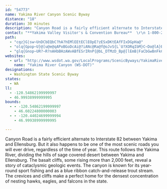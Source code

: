 ```yaml
---
id: "54773"
name: Yakima River Canyon Scenic Byway
distance: "18"
duration: 30 minutes
description: "Canyon Road is a fairly efficient alternate to Interstate 82 between Yakima and Ellensburg. But it also happens to be one of the most scenic roads you will ever drive, regardless of the time of year. "
contact: "**Yakima Valley Visitor's & Convention Bureau**  \r\n 1-800-221-0751  \r\n [Send E-mail](mailto:yvvcb@visityakima.com )  \r\n\r\n"
path:
  - "cqz}G|sw~UnDCbEQbC?hA?hEMlEEtEClEOpE?zESxDKtEAfFIxDGpHa@"
  - "olq{Gpop~U}@[u@e@qAPoBGoDcAi@?iANc@Ra@f@oJvS{L`U?XORqIbM}C~Do@lA}BjIKLsC`Km@~Ao@nAgArAw@p@gDxBwHlEqErBaCj@q@^mCLmo@BiUL?{LyeBo}@O_@_AmAgAyBwH}Ru@{AqFyHkNaQkIuK_BeEUgAWuBKeCiAuzAIaBU_BgGe\\OyBRmAd@kA{JiQcCkCgBeAkBg@iRgDceBkYuAg@s@u@u@mAcDaKy@_BuJcIm`@uZqCoCmF{GmFeJaFoJuAmB}B_CmGmEcAeAgCcEkB_Fs@qCiAoCmD_FuAaAcB}@aKaCwBDcARsAp@kBbBeHdI{@j@y@ZoARuKd@sBBcAScEwBeDeCiHgIgD}BgC}AuD_D{Au@}Ae@aFk@sER}Cv@yEhCcAb@u@f@}@~@oC`E}ClFi@|ASfAu@nE}A~KYzCk@lJi@vA_@`@s@V_Ac@iBaC}JiL_By@k@Km@DoAZqKrHeAX}@EeAYy@q@gEwG}GmJ_As@sCk@_KYeBDgALeA^cBfAuHrIqAxA}@l@q@JqAAcBeAeAwBgC{O_AoEoAyCs@oCo@qA_BmByA_@mMgA{@?y@ZyA~@oQzPkKfJgCfAgD^kB?cBQaIsCqJaFiO_G_Ca@}GF}APuBx@{FxD_B~AaEnGeTd`@qD~EsBtBoB~A}HdFkA^_ALeA?_BSaBm@{@k@s@s@_AsAi@wAe@{B_@gDEqB@uCN_BjGi[tAoJh@mFNsEEgC_@_Gs@sEy@{Du@gCgAmCyC_GiBmCyAsAyBaBmBk@mGm@qEUyB^uAn@gHzF{C~CoEzGwGbL}CxGcFtLaCdFmC`FeDzEsClDmFrF{TbT_Ar@iAd@uAd@gHfAaLzCaAJeAAiBq@sEyC{EuDkAkAeLqNiAeCy@}@_AUi@CgGdAoAY{EyBuCJsB`@cBn@uHnD{@j@mAxAs@xA[hA{AlL]jB}@nCe@jA}@|AuAfB}@x@kC`B}Af@eCX_Jg@yAe@kCoDyAkAuAg@sBCiBj@sO`LoAvAs@vAu@dDSlBoCjb@K~DGnJZxe@MjCYtAe@jA}@lAcAf@eB\\mAKuAq@iJoHuE{CgGsCiDeA}A]iKi@{BDgFtAcC|@yBzAuLrKcDrDc@t@uAdDcArDi@lDoB`QYbBy@pC_A~BwGpMgCrE_C~C}CdCcAX_A?y@Sy@o@i@u@c@kAUaBEeBNuBh@kBdOuZz@oCXwAb@iCRkCTeEDgEIcCq@gF}AkJy@aDcBmE_AmBgBmCoEyEiCgBsCqAmA_@_BY{BEeBVsAZgExAqAv@_B`B}ArCcC~Gi@xBOtAs@`NHtETxBXlBnAdEdEtJf@dBb@xBRzCHdDIlE}@~Fy@zB_BfDsBvBkMlIuJfGuAn@cMvEeBbAyAjAqDtD_B~BcBxCiEzI_A|AgB~AsC`B_ARcAGu@Yo@q@m@wASy@G{@@{AlB{NXkCXgGDsBIeC_@yBe@_Bm@uAoCqDmAoAuAeAcAg@oASmAQ_B?iBXmBr@_BfAcBlBmAnBw^jy@}ArBmAx@{Al@mF|@wBl@wHtFmDzCeBt@cANwDVgJ`@mo@pJ}MhC}IjC{IfDkL`G_c@nW}X~PqSpL}p@la@_SnLqT~Mye@jYsUbOsMlHuClBec@vW}V|M"
  - "glq{Gnop~UR?~R?nAHbBHzAWvABfESrIRnP{@bL_DTMzD_Bp@]lEmB|FaCbGwBnFkCbGgBbGsBnFwB"
websites:
  - url: "http://www.wsdot.wa.gov/LocalPrograms/ScenicByways/YakimaRiver.htm"
    name: "Yakima River Canyon (WS-DOT)"
designations:
  - Washington State Scenic Byway
states:
  - WA
ll:
  - -120.54862199999997
  - 46.99938999999995
bounds:
  - - -120.54862199999997
    - 46.60224800000003
  - - -120.44024699999994
    - 46.99938999999995

---
```


Canyon Road is a fairly efficient alternate to Interstate 82 between Yakima and Ellensburg. But it also happens to be one of the most scenic roads you will ever drive, regardless of the time of year. This route follows the Yakima River, dividing the hills of sage covered desert between Yakima and Ellensburg. The basalt cliffs, some rising more than 2,000 feet, reveal a story of cataclysmic geologic events. The canyon is known for its year-round sport fishing and as a blue ribbon catch-and-release trout stream. The crevices and cliffs make a perfect home for the densest concentration of nesting hawks, eagles, and falcons in the state.
